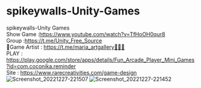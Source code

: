 # spikeywalls-Unity-Games
spikeywalls-Unity Games<br />
Show Game :https://www.youtube.com/watch?v=TfHoOH0qur8<br />
Group :https://t.me/Unity_Free_Source<br />
🎨Game Artist : https://t.me/maria_artgallery👱🏻‍♀️<br />
PLAY : https://play.google.com/store/apps/details/Fun_Arcade_Player_Mini_Games?id=com.coconika.reminder<br />
Site : https://www.rarecreativities.com/game-design <br />
![Screenshot_20221227-221507](https://user-images.githubusercontent.com/83016119/209717815-7de609c6-39b7-4e88-8695-391d37b3c5f5.png)
![Screenshot_20221227-221452](https://user-images.githubusercontent.com/83016119/209717821-7731ff54-65e1-44dd-9b6f-524ce6e723cb.png)
